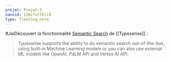 ```yaml
---
projet: Projet-5
nanoid: 130cfut7kli0
type: fleeting_note
---
```

#JaiDécouvert la fonctionnalité [Semantic Search](https://typesense.org/docs/guide/semantic-search.html) de [[Typesense]] :

> Typesense supports the ability to do semantic search out-of-the-box, using built-in Machine Learning models or you can also use external ML models like OpenAI, PaLM API and Vertex AI API.
